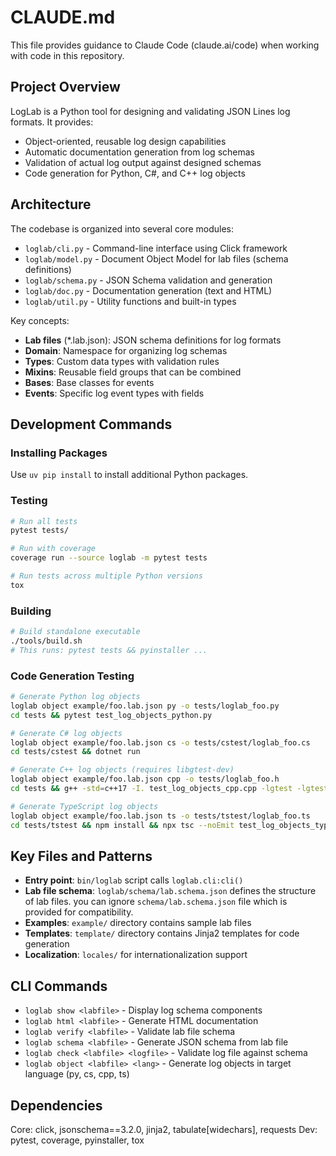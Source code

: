 # CLAUDE.md

This file provides guidance to Claude Code (claude.ai/code) when working with code in this repository.

## Project Overview

LogLab is a Python tool for designing and validating JSON Lines log formats. It provides:
- Object-oriented, reusable log design capabilities
- Automatic documentation generation from log schemas
- Validation of actual log output against designed schemas
- Code generation for Python, C#, and C++ log objects

## Architecture

The codebase is organized into several core modules:

- `loglab/cli.py` - Command-line interface using Click framework
- `loglab/model.py` - Document Object Model for lab files (schema definitions)
- `loglab/schema.py` - JSON Schema validation and generation
- `loglab/doc.py` - Documentation generation (text and HTML)
- `loglab/util.py` - Utility functions and built-in types

Key concepts:
- **Lab files** (*.lab.json): JSON schema definitions for log formats
- **Domain**: Namespace for organizing log schemas
- **Types**: Custom data types with validation rules
- **Mixins**: Reusable field groups that can be combined
- **Bases**: Base classes for events
- **Events**: Specific log event types with fields

## Development Commands

### Installing Packages

Use `uv pip install` to install additional Python packages.

### Testing
```bash
# Run all tests
pytest tests/

# Run with coverage
coverage run --source loglab -m pytest tests

# Run tests across multiple Python versions
tox
```

### Building
```bash
# Build standalone executable
./tools/build.sh
# This runs: pytest tests && pyinstaller ...
```

### Code Generation Testing
```bash
# Generate Python log objects
loglab object example/foo.lab.json py -o tests/loglab_foo.py
cd tests && pytest test_log_objects_python.py

# Generate C# log objects
loglab object example/foo.lab.json cs -o tests/cstest/loglab_foo.cs
cd tests/cstest && dotnet run

# Generate C++ log objects (requires libgtest-dev)
loglab object example/foo.lab.json cpp -o tests/loglab_foo.h
cd tests && g++ -std=c++17 -I. test_log_objects_cpp.cpp -lgtest -lgtest_main -lpthread -o test_log_objects_cpp && ./test_log_objects_cpp

# Generate TypeScript log objects
loglab object example/foo.lab.json ts -o tests/tstest/loglab_foo.ts
cd tests/tstest && npm install && npx tsc --noEmit test_log_objects_typescript.ts && node test_log_objects_typescript.js
```

## Key Files and Patterns

- **Entry point**: `bin/loglab` script calls `loglab.cli:cli()`
- **Lab file schema**: `loglab/schema/lab.schema.json` defines the structure of lab files. you can ignore `schema/lab.schema.json` file which is provided for compatibility.
- **Examples**: `example/` directory contains sample lab files
- **Templates**: `template/` directory contains Jinja2 templates for code generation
- **Localization**: `locales/` for internationalization support

## CLI Commands

- `loglab show <labfile>` - Display log schema components
- `loglab html <labfile>` - Generate HTML documentation
- `loglab verify <labfile>` - Validate lab file schema
- `loglab schema <labfile>` - Generate JSON schema from lab file
- `loglab check <labfile> <logfile>` - Validate log file against schema
- `loglab object <labfile> <lang>` - Generate log objects in target language (py, cs, cpp, ts)

## Dependencies

Core: click, jsonschema==3.2.0, jinja2, tabulate[widechars], requests
Dev: pytest, coverage, pyinstaller, tox
